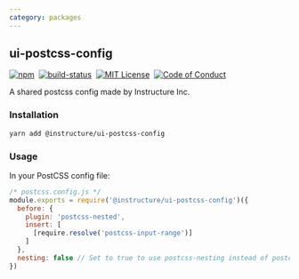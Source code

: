 ```yaml
---
category: packages
---
```


## ui-postcss-config

[![npm][npm]][npm-url]&nbsp;
[![build-status][build-status]][build-status-url]&nbsp;
[![MIT License][license-badge]][LICENSE]&nbsp;
[![Code of Conduct][coc-badge]][coc]

A shared postcss config made by Instructure Inc.

### Installation

```sh
yarn add @instructure/ui-postcss-config
```

### Usage

In your PostCSS config file:

```js
/* postcss.config.js */
module.exports = require('@instructure/ui-postcss-config')({
  before: {
    plugin: 'postcss-nested',
    insert: [
      [require.resolve('postcss-input-range')]
    ]
  },
  nesting: false // Set to true to use postcss-nesting instead of postcss-nested, defaults to false
})
```

[npm]: https://img.shields.io/npm/v/@instructure/ui-postcss-config.svg
[npm-url]: https://npmjs.com/package/@instructure/ui-postcss-config

[build-status]: https://travis-ci.org/instructure/instructure-ui.svg?branch=master
[build-status-url]: https://travis-ci.org/instructure/instructure-ui "Travis CI"

[license-badge]: https://img.shields.io/npm/l/instructure-ui.svg?style=flat-square
[license]: https://github.com/instructure/instructure-ui/blob/master/LICENSE

[coc-badge]: https://img.shields.io/badge/code%20of-conduct-ff69b4.svg?style=flat-square
[coc]: https://github.com/instructure/instructure-ui/blob/master/CODE_OF_CONDUCT.md
